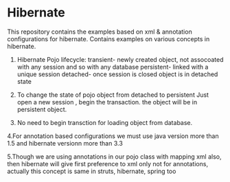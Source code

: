 # Hibernate
This repository contains the examples based on xml & annotation configurations for hibernate. Contains examples on various concepts in hibernate.

1. Hibernate Pojo lifecycle:
    transient- newly created object, not assocoated with any session and so with any database
    persistent- linked with a unique session
    detached- once session is closed object  is in detached state 

2. To change the state of pojo object from detached to persistent
   Just open a new session , begin the transaction.
   the object will be in persistent object.
   
3. No need to begin transction for loading object  from database. 

4.For annotation based configurations we must use java version more than 1.5 and hibernate versionn more than 3.3

5.Though we are using annotations in our pojo class with mapping xml also, then hibernate will give first preference to xml only not for annotations,  actually this concept is same in struts, hibernate, spring too
